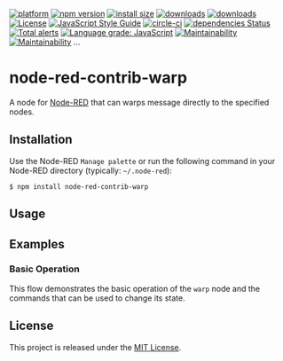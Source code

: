 [![platform][img-platform]][url-nodered]
[![npm version][img-npm-version]][url-my-flow]
[![install size][img-install-size]][url-packagephobia]
[![downloads][img-downloads-current]][url-npm-package]
[![downloads][img-downloads-total]][url-npm-package]
[![License][img-license]](License)
[![JavaScript Style Guide][img-standard]][url-standard]
[![circle-ci][img-circleci]][url-circleci]
[![dependencies Status][img-depends-status]][url-david-dm]
[![Total alerts][img-lgtm-alerts]][url-lgtm]
[![Language grade: JavaScript][img-lgtm-lang-grade]][url-lgtm]
[![Maintainability][img-codeclimate-m]][url-codeclimate]
[![Maintainability][img-codeclimate-t]][url-codeclimate]
...

# node-red-contrib-warp

A node for [Node-RED](http://www.nodered.org/) that can warps message directly to the specified nodes.

## Installation

Use the Node-RED `Manage palette` or run the following command in your Node-RED directory (typically: `~/.node-red`):

```shell
$ npm install node-red-contrib-warp
```

## Usage



## Examples

### Basic Operation
This flow demonstrates the basic operation of the `warp` node and the commands that can be used to change its state.



## License
This project is released under the [MIT License](LICENSE).


[img-platform]: https://img.shields.io/badge/platform-Node--RED-brown.svg
[img-install-size]: https://packagephobia.com/badge?p=node-red-contrib-warp
[img-downloads-current]: https://img.shields.io/npm/dm/node-red-contrib-warp.svg
[img-downloads-total]: https://img.shields.io/npm/dt/node-red-contrib-warp.svg
[img-npm-version]: https://img.shields.io/npm/v/node-red-contrib-warp
[img-license]: https://img.shields.io/github/license/eternity1984/node-red-contrib-warp
[img-depends-status]: https://status.david-dm.org/gh/eternity1984/node-red-contrib-warp.svg

[img-lgtm-alerts]: https://img.shields.io/lgtm/alerts/g/eternity1984/node-red-contrib-warp.svg?logo=lgtm&logoWidth=18
[img-lgtm-lang-grade]: https://img.shields.io/lgtm/grade/javascript/g/eternity1984/node-red-contrib-warp.svg?logo=lgtm&logoWidth=18
[img-codeclimate-m]: https://api.codeclimate.com/v1/badges/40c8fc69eb0934cf5e8f/maintainability
[img-codeclimate-t]: https://api.codeclimate.com/v1/badges/40c8fc69eb0934cf5e8f/test_coverage
[url-codeclimate]: https://codeclimate.com/github/eternity1984/node-red-contrib-warp/

[img-standard]: https://img.shields.io/badge/code_style-standard-brightgreen.svg
[url-standard]: https://standardjs.com

[url-nodered]: https://nodered.org/
[url-my-flow]: https://flows.nodered.org/node/node-red-contrib-warp
[url-packagephobia]: https://packagephobia.com/result?p=node-red-contrib-warp
[url-npm-package]: https://www.npmjs.com/package/node-red-contrib-warp
[url-david-dm]: https://david-dm.org/eternity1984/node-red-contrib-warp
[url-lgtm]: https://lgtm.com/projects/g/eternity1984/node-red-contrib-warp/

[img-circleci]: https://circleci.com/gh/eternity1984/node-red-contrib-warp.svg?style=shield
[url-circleci]: https://app.circleci.com/pipelines/github/eternity1984/node-red-contrib-warp